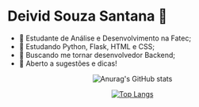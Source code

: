 # Deivid Souza Santana 👋

- 🔭 Estudante de Análise e Desenvolvimento na Fatec;
- 🌱 Estudando Python, Flask, HTML e CSS;
- 👯 Buscando me tornar desenvolvedor Backend;
- 🤔 Aberto a sugestões e dicas!

<div align="center">
<p>

![Anurag's GitHub stats](https://github-readme-stats.vercel.app/api?username=deividsousan&show_icons=true&theme=transparent)

[![Top Langs](https://github-readme-stats.vercel.app/api/top-langs/?username=deividsousan)](https://github.com/anuraghazra/github-readme-stats)

</p>
</div>



